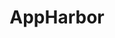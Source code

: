 ---
blog: http://blog.appharbor.com/
colors:
- '#113C5B'
git: https://github.com/appharbor
images:
- appharbor-ar21.svg
- appharbor-icon.svg
logohandle: appharbor
sort: appharbor
tags:
- hosting
- dotnet
title: AppHarbor
twitter: https://x.com/appharbor
website: https://appharbor.com/
---